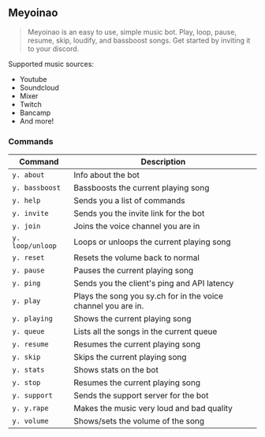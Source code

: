 ## Meyoinao
>Meyoinao is an easy to use, simple music bot. Play, loop, pause, resume, skip, loudify, and bassboost songs.  Get started by inviting it to your discord.

Supported music sources:
- Youtube
- Soundcloud
- Mixer
- Twitch
- Bancamp
- And more!

### Commands

Command | Description
--- | ---
`y. about` | Info about the bot
`y. bassboost` | Bassboosts the current playing song
`y. help` | Sends you a list of commands
`y. invite` | Sends you the invite link for the bot
`y. join` | Joins the voice channel you are in
`y. loop/unloop` | Loops or unloops the current playing song
`y. reset` | Resets the volume back to normal
`y. pause` | Pauses the current playing song
`y. ping` | Sends you the client's ping and API latency
`y. play` | Plays the song you sy.ch for in the voice channel you are in.
`y. playing` | Shows the current playing song
`y. queue` | Lists all the songs in the current queue
`y. resume` | Resumes the current playing song
`y. skip` | Skips the current playing song
`y. stats` | Shows stats on the bot
`y. stop` | Resumes the current playing song
`y. support` | Sends the support server for the bot
`y. y.rape` | Makes the music very loud and bad quality
`y. volume` | Shows/sets the volume of the song
